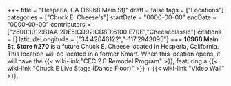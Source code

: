 +++
title = "Hesperia, CA (16968 Main St)"
draft = false
tags = ["Locations"]
categories = ["Chuck E. Cheese's"]
startDate = "0000-00-00"
endDate = "0000-00-00"
contributors = ["2600:1012:B1AA:2DE5:CD92:CD8D:6100:E70E","Cheeseclassic"]
citations = []
latitudeLongitude = ["34.42046122","-117.2943095"]
+++
**16968 Main St, Store #270** is a future Chuck E. Cheese located in Hesperia,
California. This location will be located in a former Kmart. When this location opens, it will have the {{< wiki-link "CEC 2.0 Remodel Program" >}}, featuring a {{< wiki-link "Chuck E Live Stage (Dance Floor)" >}} + {{< wiki-link "Video Wall" >}}.
